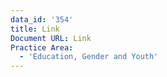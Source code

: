 ```yaml
---
data_id: '354'
title: Link
Document URL: Link
Practice Area:
  - 'Education, Gender and Youth'
---
```

